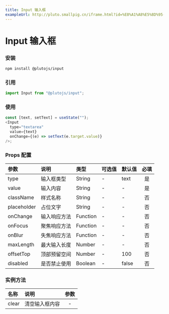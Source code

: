 ```yaml
---
title: Input 输入框
exampleUrl: http://pluto.smallpig.cn/iframe.html?id=%E8%A1%A8%E5%8D%95-input-%E8%BE%93%E5%85%A5%E6%A1%86--story-1
---
```


# Input 输入框

### 安装

```bash
npm install @plutojs/input
```

### 引用

```js
import Input from "@plutojs/input";
```

### 使用

```js
const [text, setText] = useState("");
<Input
  type="textarea"
  value={text}
  onChange={(e) => setText(e.target.value)}
/>;
```

### Props 配置

| 参数        | 说明         | 类型     | 可选值 | 默认值 | 必填 |
| :---------- | :----------- | :------- | :----- | :----- | :--: |
| type        | 输入框类型   | String   | -      | text   |  是  |
| value       | 输入内容     | String   | -      | -      |  是  |
| className   | 样式名称     | String   | -      | -      |  否  |
| placeholder | 占位文字     | String   | -      | -      |  否  |
| onChange    | 输入响应方法 | Function | -      | -      |  否  |
| onFocus     | 聚焦响应方法 | Function | -      | -      |  否  |
| onBlur      | 失焦响应方法 | Function | -      | -      |  否  |
| maxLength   | 最大输入长度 | Number   | -      | -      |  否  |
| offsetTop   | 顶部预留空间 | Number   | -      | 100    |  否  |
| disabled    | 是否禁止使用 | Boolean  | -      | false  |  否  |

### 实例方法

| 名称  | 说明           | 参数 |
| :---- | :------------- | :--: |
| clear | 清空输入框内容 |  -   |
